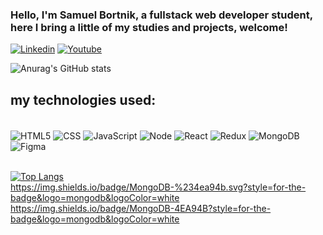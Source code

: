 ### Hello, I'm Samuel Bortnik, a fullstack web developer student, here I bring a little of my studies and projects, welcome!

[![Linkedin](https://img.shields.io/badge/LinkedIn-0077B5?style=for-the-badge&logo=linkedin&logoColor=white)](https://www.linkedin.com/in/samuelbortnik/)
[![Youtube](https://img.shields.io/badge/YouTube-FF0000?style=for-the-badge&logo=youtube&logoColor=white)]()

![Anurag's GitHub stats](https://github-readme-stats.vercel.app/api?username=anuraghazra&show_icons=true&theme=tokyonight)

## my technologies used:

<div style="display: inline_block"><br/>
  <img align="center" alt="HTML5" src="https://img.shields.io/badge/HTML5-E34F26?style=for-the-badge&logo=html5&logoColor=white" />
  <img align="center" alt="CSS" src="https://img.shields.io/badge/CSS-239120?&style=for-the-badge&logo=css3&logoColor=white" />
  <img align="center" alt="JavaScript" src="https://img.shields.io/badge/javascript-%23323330.svg?style=for-the-badge&logo=javascript&logoColor=%23F7DF1E" />
  <img align="center" alt="Node" src="https://img.shields.io/badge/Node.js-43853D?style=for-the-badge&logo=node.js&logoColor=white" />
  <img align="center" alt="React" src="https://img.shields.io/badge/React-20232A?style=for-the-badge&logo=react&logoColor=61DAFB)" />
  <img align="center" alt="Redux" src="https://img.shields.io/badge/Redux-593D88?style=for-the-badge&logo=redux&logoColor=white)" />
  <img align="center" alt="MongoDB" src="https://img.shields.io/badge/MongoDB-%234ea94b.svg?style=for-the-badge&logo=mongodb&logoColor=white" />
  <img align="center" alt="Figma" src="https://img.shields.io/badge/figma-%23F24E1E.svg?style=for-the-badge&logo=figma&logoColor=white" />            
</div>
<br/>
  
[![Top Langs](https://github-readme-stats.vercel.app/api/top-langs/?username=anuraghazra&layout=compact)](https://github.com/anuraghazra/github-readme-stats)         
https://img.shields.io/badge/MongoDB-%234ea94b.svg?style=for-the-badge&logo=mongodb&logoColor=white
https://img.shields.io/badge/MongoDB-4EA94B?style=for-the-badge&logo=mongodb&logoColor=white

